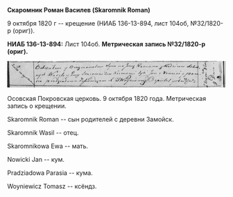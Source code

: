 **Скаромник Роман Василев (Skaromnik Roman)**

9 октября 1820 г -- крещение (НИАБ 136-13-894, лист 104об, №32/1820-р
(ориг)).

**НИАБ 136-13-894:** Лист 104об. **Метрическая запись №32/1820-р
(ориг).**

![](./media/d8d4cbaa0cd91ddc83a1541b6b8cf163ec144e5e.png)

Осовская Покровская церковь. 9 октября 1820 года. Метрическая запись о
крещении.

Skaromnik Roman -- сын родителей с деревни Замойск.

Skaromnik Wasil -- отец.

Skaromnikowa Ewa -- мать.

Nowicki Jan -- кум.

Pradziadowa Parasia -- кума.

Woyniewicz Tomasz -- ксёндз.
